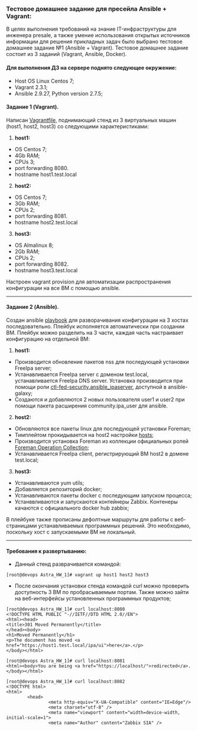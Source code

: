 ### Тестовое домашнее задание для пресейла __Ansible + Vagrant__:
В целях выполнения требований на знание IT-инфраструктуры для инженера presale, а также умение использования открытых источников информации для решения прикладных задач было выбрано тестовое домашнее задание №1 (Ansible + Vagrant). Тестовое домашнее задание состоит из 3 заданий (Vagrant, Ansible, Docker).
#### Для выполнения ДЗ на сервере поднято следующее окружение:
- Host OS Linux Centos 7;
- Vagrant 2.3.1;
- Ansible 2.9.27, Python version 2.7.5;

#### Задание 1 (Vagrant).
Написан [Vagrantfile](https://github.com/uNkindy/Astra_HW_1/blob/main/Vagrantfile), поднимающий стенд из 3 виртуальных машин (host1, host2, host3) со следующими характеристиками:
1. __host1:__
- OS Centos 7;
- 4Gb RAM;
- CPUs 3;
- port forwarding 8080.
- hostname host1.test.local
2. __host2:__
- OS Centos 7;
- 3Gb RAM;
- CPUs 2;
- port forwarding 8081.
- hostname host2.test.local
3. __host3:__
- OS Almalinux 8;
- 2Gb RAM;
- CPUs 2;
- port forwarding 8082.
- hostname host3.test.local

Настроен vagrant provision для автоматизации распространения конфигурации на все ВМ c помощью ansible.
___
#### Задание 2 (Ansible).
Создан ansible [playbook](https://github.com/uNkindy/Astra_HW_1/blob/main/playbook.yml) для разворачивания конфигурации на 3 хостах последовательно. Плейбук исполняется автоматически при создании ВМ. Плейбук можно разделить на 3 части, каждая часть настраивает конфигурацию на отдельной ВМ:
1. __host1:__
- Производится обновление пакетов nss для последующей установки FreeIpa server;
- Устанавливается FreeIpa server с доменом test.local, устанавливается FreeIpa DNS server. Установка производится при помощи роли [ctl-fed-security.ansible_ipaserver](https://galaxy.ansible.com/ctl-fed-security/ansible_ipaserver), доступной в ansible-galaxy;
- Cоздаются и добавляются 2 новых пользователя user1 и user2 при помощи пакета расширения community.ipa_user для ansible.

2. __host2:__
- Обновляются все пакеты linux для последующей установки Foreman;
- Тимплейтом прокидывается на host2 настройки [hosts](https://github.com/uNkindy/Astra_HW_1/blob/main/templates/hosts.j2);
- Производится установка Foreman из коллекции официальных ролей [Foreman Operation Collection](https://galaxy.ansible.com/theforeman/operations);
- Устанавливается FreeIpa client, регистрирующий ВМ host2 в домене test.local;

3. __host3:__
- Устанавливаются yum utils;
- Добавляется репозиторий docker;
- Устанавливаются пакеты docker c последующим запуском процесса;
- Устанввливаются и запускаются контейнеры Zabbix. Контенеры качаются с официального docker hub zabbix;

В плейбуке также прописаны дефолтные маршруты для работы с веб-страницами устанавливаемых программных решений. Это необходимо, поскольку хост с запускаемыми ВМ не локальный.
___
#### Требования к развертыванию:
- Данный стенд разврачивается командой:
```console
[root@devops Astra_HW_1]# vagrant up host1 host2 host3
```
- После окончания установки стенда командой curl можно проверить доступность 3 ВМ по пробрасываемым портам. Также можно зайти на веб-интерфейсы установленных программных продуктов;
```console
[root@devops Astra_HW_1]# curl localhost:8080
<!DOCTYPE HTML PUBLIC "-//IETF//DTD HTML 2.0//EN">
<html><head>
<title>301 Moved Permanently</title>
</head><body>
<h1>Moved Permanently</h1>
<p>The document has moved <a href="https://host1.test.local/ipa/ui">here</a>.</p>
</body></html>

[root@devops Astra_HW_1]# curl localhost:8081
<html><body>You are being <a href="https://localhost/">redirected</a>.</body></html>

[root@devops Astra_HW_1]# curl localhost:8082
<!DOCTYPE html>
<html>
        <head>
                <meta http-equiv="X-UA-Compatible" content="IE=Edge"/>
                <meta charset="utf-8" />
                <meta name="viewport" content="width=device-width, initial-scale=1">
                <meta name="Author" content="Zabbix SIA" />
```